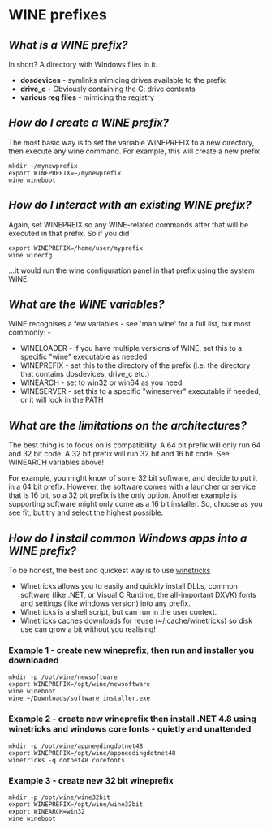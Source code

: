 # WINE prefixes
## *What is a WINE prefix?*
In short? A directory with Windows files in it.
- **dosdevices** - symlinks mimicing drives available to the prefix
- **drive_c** - Obviously containing the C: drive contents
- **various reg files** - mimicing the registry

## *How do I create a WINE prefix?*
The most basic way is to set the variable WINEPREFIX to a new directory, then execute any wine command.
For example, this will create a new prefix
```
mkdir ~/mynewprefix
export WINEPREFIX=~/mynewprefix
wine wineboot
```

## *How do I interact with an existing WINE prefix?*
Again, set WINEPREIX so any WINE-related commands after that will be executed in that prefix.
So if you did
```
export WINEPREFIX=/home/user/myprefix
wine winecfg
```
...it would run the wine configuration panel in that prefix using the system WINE.

## *What are the WINE variables?*
WINE recognises a few variables - see 'man wine' for a full list, but most commonly: -
- WINELOADER - if you have multiple versions of WINE, set this to a specific "wine" executable as needed
- WINEPREFIX - set this to the directory of the prefix (i.e. the directory that contains dosdevices, drive_c etc.)
- WINEARCH - set to win32 or win64 as you need
- WINESERVER - set this to a specific "wineserver" executable if needed, or it will look in the PATH

## *What are the limitations on the architectures?*
The best thing is to focus on is compatibility.
A 64 bit prefix will only run 64 and 32 bit code. A 32 bit prefix will run 32 bit and 16 bit code. See WINEARCH variables above!

For example, you might know of some 32 bit software, and decide to put it in a 64 bit prefix. However, the software comes with a launcher or service that is 16 bit, so a 32 bit prefix is the only option.
Another example is  supporting software might only come as a 16 bit installer. So, choose as you see fit, but try and select the highest possible.


## *How do I install common Windows apps into a WINE prefix?*
To be honest, the best and quickest way is to use [winetricks](https://github.com/Winetricks/winetricks)
- Winetricks allows you to easily and quickly install DLLs, common software (like .NET, or Visual C Runtime, the all-important DXVK) fonts and settings (like windows version) into any prefix.
- Winetricks is a shell script, but can run in the user context.
- Winetricks caches downloads for reuse (~/.cache/winetricks) so disk use can grow a bit without you realising!

### Example 1 - create new wineprefix, then run and installer you downloaded
```
mkdir -p /opt/wine/newsoftware
export WINEPREFIX=/opt/wine/newsoftware
wine wineboot
wine ~/Downloads/software_installer.exe
```

### Example 2 - create new wineprefix then install .NET 4.8 using winetricks and windows core fonts - quietly and unattended
```
mkdir -p /opt/wine/appneedingdotnet48
export WINEPREFIX=/opt/wine/appneedingdotnet48
winetricks -q dotnet48 corefonts
```

### Example 3 - create new 32 bit wineprefix
```
mkdir -p /opt/wine/wine32bit
export WINEPREFIX=/opt/wine/wine32bit
export WINEARCH=win32
wine wineboot
```
